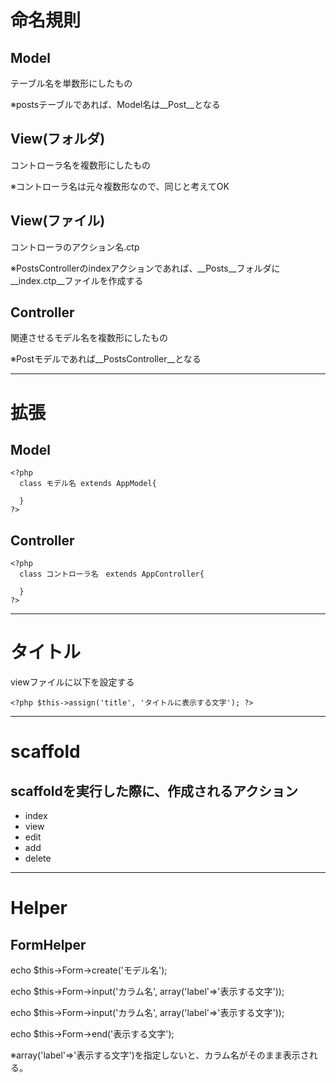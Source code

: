 # 命名規則
## Model
テーブル名を単数形にしたもの

※postsテーブルであれば、Model名は__Post__となる

## View(フォルダ)
コントローラ名を複数形にしたもの

※コントローラ名は元々複数形なので、同じと考えてOK

## View(ファイル)
コントローラのアクション名.ctp

※PostsControllerのindexアクションであれば、__Posts__フォルダに__index.ctp__ファイルを作成する

## Controller
関連させるモデル名を複数形にしたもの

※Postモデルであれば__PostsController__となる

----------

# 拡張
## Model
```
<?php
  class モデル名 extends AppModel{
  
  }
?>
```

## Controller
```
<?php
  class コントローラ名　extends AppController{
  
  }
?>
```

----------

# タイトル
viewファイルに以下を設定する
```
<?php $this->assign('title', 'タイトルに表示する文字'); ?>
```
-----------

# scaffold
## scaffoldを実行した際に、作成されるアクション
- index
- view
- edit
- add
- delete

----------

# Helper
## FormHelper
echo $this->Form->create('モデル名');

echo $this->Form->input('カラム名', array('label'=>'表示する文字'));

echo $this->Form->input('カラム名', array('label'=>'表示する文字'));

echo $this->Form->end('表示する文字');

※array('label'=>'表示する文字')を指定しないと、カラム名がそのまま表示される。
